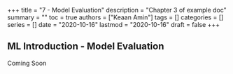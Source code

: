 +++
title = "7 - Model Evaluation"
description = "Chapter 3 of example doc"
summary = ""
toc = true
authors = ["Keaan Amin"]
tags = []
categories = []
series = []
date =  "2020-10-16"
lastmod = "2020-10-16"
draft = false
+++

<!--more-->

## ML Introduction - Model Evaluation

Coming Soon